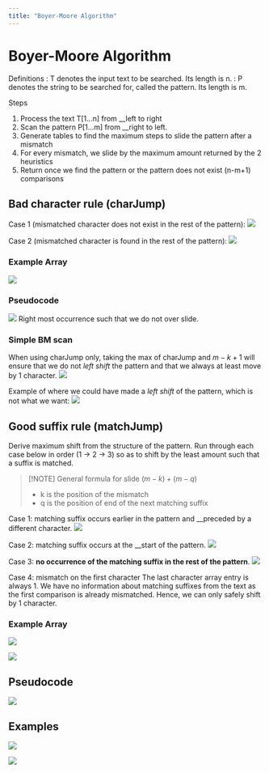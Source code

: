 ```yaml
---
title: "Boyer-Moore Algorithm"
---
```

# Boyer-Moore Algorithm
Definitions
: T denotes the input text to be searched. Its length is n.
: P denotes the string to be searched for, called the pattern. Its length is m.

Steps
1. Process the text T[1...n] from __left to right
2. Scan the pattern P[1...m] from __right to left.
3. Generate tables to find the maximum steps to slide the pattern after a mismatch
4. For every mismatch, we slide by the maximum amount returned by the 2 heuristics
5. Return once we find the pattern or the pattern does not exist (n-m+1) comparisons
## Bad character rule (charJump)
Case 1 (mismatched character does not exist in the rest of the pattern):
![](https://i.imgur.com/9Xh5LdF.png)

Case 2 (mismatched character is found in the rest of the pattern):
![](https://i.imgur.com/2GquQpN.png)

### Example Array
![](https://i.imgur.com/qIMeHEg.png)

### Pseudocode
![](https://i.imgur.com/gtsvjfQ.png)
Right most occurrence such that we do not over slide.

### Simple BM scan
When using charJump only, taking the max of charJump and $m-k+1$ will ensure that we do not _left  shift_ the pattern and that we always at least move by 1 character.
![](https://i.imgur.com/NHcbWYL.png)

Example of where we could have made a _left shift_ of the pattern, which is not what we want:
![](https://i.imgur.com/wsmOIaK.png)

## Good suffix rule (matchJump)
Derive maximum shift from the structure of the pattern.
Run through each case below in order (1 -> 2 -> 3) so as to shift by the least amount such that a suffix is matched.
> [!NOTE] General formula for slide
> $(m-k)+(m-q$)
> - k is the position of the mismatch
> - q is the position of end of the next matching suffix

Case 1: matching suffix occurs earlier in the pattern and __preceded by a different character.
![](https://i.imgur.com/kSib0oL.png)

Case 2: matching suffix occurs at the __start of the pattern.
![](https://i.imgur.com/SeNC4aR.png)

Case 3: __no occurrence of the matching suffix in the rest of the pattern__.
![](https://i.imgur.com/TzWDiUH.png)

Case 4: mismatch on the first character
The last character array entry is always 1. We have no information about matching suffixes from the text as the first comparison is already mismatched. Hence, we can only safely shift by 1 character.
### Example Array
![](https://i.imgur.com/I0EBLMT.png)

![](https://i.imgur.com/FkttkeI.png)

## Pseudocode
![](https://i.imgur.com/ws3S3db.png)

## Examples
![](https://i.imgur.com/0V5xsxb.png)

![](https://i.imgur.com/OuyvZnO.png)
